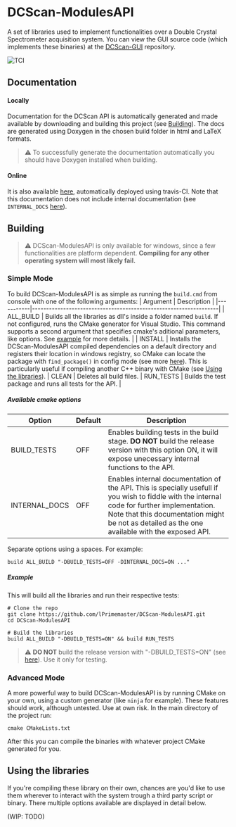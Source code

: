 # DCScan-ModulesAPI
A  set of libraries used to implement functionalities over a Double Crystal Spectrometer acquisition system.
You can view the GUI source code (which implements these binaries) at the [DCScan-GUI](http://github.com/lPrimemaster/DCScan-GUI) repository.

![TCI](https://travis-ci.org/lPrimemaster/DCScan-ModulesAPI.svg?branch=master)

## Documentation
#### Locally
Documentation for the DCScan API is automatically generated and made available by downloading and building this project (see [Building](#building)). The docs are generated using Doxygen in the chosen build folder in html and LaTeX formats.
> :warning: To successfully generate the documentation automatically you should have Doxygen installed when building.
#### Online
It is also available [here](https://lprimemaster.github.io/DCScan-ModulesAPI/), automatically deployed using travis-CI. Note that this documentation does not include internal documentation (see `INTERNAL_DOCS` [here](#available-cmake-options)).

## Building

> :warning: DCScan-ModulesAPI is only available for windows, since a few functionalities are platform dependent. **Compiling for any other operating system will most likely fail.**

### Simple Mode
To build DCScan-ModulesAPI is as simple as running the `build.cmd` from console with one of the following arguments:
| Argument  |                            Description                           |
|-----------|------------------------------------------------------------------|
| ALL_BUILD | Builds all the libraries as dll's inside a folder named `build`. If not configured, runs the CMake generator for Visual Studio. This command supports a second argument that specifies cmake's aditional parameters, like options. See [example](#example) for more details. |
| INSTALL   | Installs the DCScan-ModulesAPI compiled dependencies on a default directory and registers their location in windows registry, so CMake can locate the package with `find_package()` in config mode (see more [here](https://cmake.org/cmake/help/latest/command/find_package.html)). This is particularly useful if compiling another C++ binary with CMake (see [Using the libraries](#using-the-libraries)).
| CLEAN     | Deletes all build files.
| RUN_TESTS | Builds the test package and runs all tests for the API.          |

##### Available cmake options

|   Option    | Default | Description |
|-------------|---------|-------------|
| BUILD_TESTS |   OFF   | Enables building tests in the build stage. **DO NOT** build the release version with this option ON, it will expose unecessary internal functions to the API. |
| INTERNAL_DOCS | OFF   | Enables internal documentation of the API. This is specially usefull if you wish to fiddle with the internal code for further implementation. Note that this documentation might be not as detailed as the one available with the exposed API. |

Separate options using a spaces. For example:
```shell
build ALL_BUILD "-DBUILD_TESTS=OFF -DINTERNAL_DOCS=ON ..."
```


##### Example
This will build all the libraries and run their respective tests:
```shell
# Clone the repo
git clone https://github.com/lPrimemaster/DCScan-ModulesAPI.git
cd DCScan-ModulesAPI

# Build the libraries
build ALL_BUILD "-DBUILD_TESTS=ON" && build RUN_TESTS
```
> :warning: **DO NOT** build the release version with "-DBUILD_TESTS=ON" (see [here](#available-cmake-options)). Use it only for testing.


### Advanced Mode
A more powerful way to build DCScan-ModulesAPI is by running CMake on your own, using a custom generator (like `ninja` for example). These features should work, although untested. Use at own risk.
In the main directory of the project run:
```shell
cmake CMakeLists.txt
```
After this you can compile the binaries with whatever project CMake generated for you.

## Using the libraries
If you're compiling these library on their own, chances are you'd like to use them wherever to interact with the system trough a third party script or binary. There multiple options available are displayed in detail below.

(WIP: TODO)
